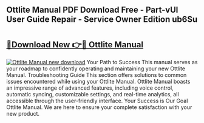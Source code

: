 ## Ottlite Manual PDF Download Free - Part-vUl User Guide Repair - Service Owner Edition ub6Su

# <h2><a href="http://bc24582.oget.top/?id=Ottlite+Manual">🔗Download New 👉🔴 Ottlite Manual</a></h2>

[![Ottlite Manual new download](https://i.imgur.com/5g1atiW.png)](http://bc24582.oget.top/?id=Ottlite+Manual)
Your Path to Success This manual serves as your roadmap to confidently operating and maintaining your new Ottlite Manual. Troubleshooting Guide This section offers solutions to common issues encountered while using your Ottlite Manual. Ottlite Manual boasts an impressive range of advanced features, including voice control, automatic syncing, customizable settings, and real-time analytics, all accessible through the user-friendly interface. Your Success is Our Goal Ottlite Manual. We are here to ensure your complete satisfaction with your new product.
